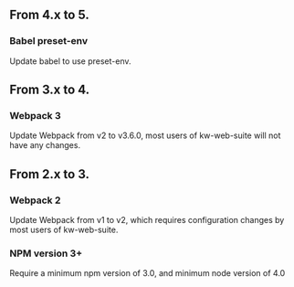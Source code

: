 ## From 4.x to 5.

### Babel preset-env

Update babel to use preset-env.

## From 3.x to 4.

### Webpack 3

Update Webpack from v2 to v3.6.0, most users of kw-web-suite will not have any
changes.

## From 2.x to 3.

### Webpack 2

Update Webpack from v1 to v2, which requires configuration changes by most
users of kw-web-suite.

### NPM version 3+

Require a minimum npm version of 3.0, and minimum node version of 4.0

